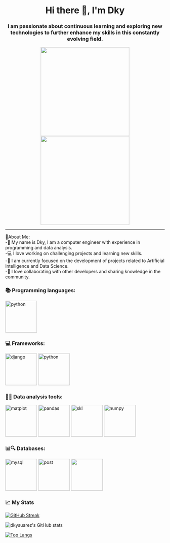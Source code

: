 

<div id="header align="center">
  <h1 align="center">Hi there 👋, I'm Dky</h1>
  <h3 align="center">I am passionate about continuous learning and exploring new technologies to further enhance my skills in this constantly evolving field.
    
   
  </h3>
  <div align="center">
    
 <img src="https://user-images.githubusercontent.com/130209447/265292237-2ae515bf-e3d4-464f-81ae-b1f6f1826cd1.gif" width="280"/>
 <img src="https://user-images.githubusercontent.com/130209447/264822274-b2ac0270-4256-4ae2-8e7a-e55b8c9d91b3.gif" width="280"/> 
    
  
</div>
  
  
---
 🤔About Me:
<br>
-👋 My name is Dky, I am a computer engineer with experience in programming and data analysis.
</br>
-💻 I love working on challenging projects and learning new skills. 
<br>
-🌟 I am currently focused on the development of projects related to Artificial Intelligence and Data Science. 
</br>
-🤝 I love collaborating with other developers and sharing knowledge in the community.
</br>

<div align="left">
  <h3>📚 Programming languages:</h3> 
  <div>
    <img src="https://user-images.githubusercontent.com/130209447/265293057-b72961a9-3c47-4962-a505-3750b8354f76.jpg" title="python" width="100" height="100"/>
 </div>
</div>

<h3>💻 Frameworks: </h3>
<div>
    <img src="https://user-images.githubusercontent.com/130209447/265293233-32ec8360-33b2-4e0b-84b2-4c386b41e271.png" title="django" width="100" height="100"/>
    <img src="https://user-images.githubusercontent.com/130209447/265293235-b0713718-800f-405b-a6d5-8ce5b4f48b0e.jpg" title="python" width="100" height="100"/>
 </div>

<h3>🤖🧠 Data analysis tools: </h3>
<div>
    <img src="https://user-images.githubusercontent.com/130209447/265293511-a715ef27-cce5-4907-8f47-36797bb80e2f.png" title="matplot" width="100" height="100"/>
    <img src="https://user-images.githubusercontent.com/130209447/265293514-113afcec-4805-4265-bdc5-06ca64ea6829.png" title="pandas" width="100" height="100"/>
    <img src="https://user-images.githubusercontent.com/130209447/265293512-14ed2a24-6dd4-4fef-bfcf-e51126032b37.png" title="skl" width="100" height="100"/>
    <img src="https://user-images.githubusercontent.com/130209447/265293515-78be9d5e-fe30-440b-b8fa-379f62a9f4f4.png" title="numpy" width="100" height="100"/>
 </div>

<h3>📊🔍 Databases: </h3>
<div>
    <img src="https://user-images.githubusercontent.com/130209447/265293783-c8ef8f3e-51d5-4c80-ac9a-850ea4fa95ad.png" title="mysql" width="100" height="100"/>
    <img src="https://user-images.githubusercontent.com/130209447/265293781-2f47513f-455e-48df-8294-4f6d9be80a68.png" title="post" width="100" height="100"/>
    <img src="https://user-images.githubusercontent.com/130209447/265293784-ca10eb5f-4362-4653-83ff-d91279d8f894.png" title="" width="100" height="100"/>
 </div> 
<h3>📈 My Stats</h3>

[![GitHub Streak](https://streak-stats.demolab.com?user=dkysuarez&theme=dark&hide_border=true)](https://git.io/streak-stats)


![dkysuarez's GitHub stats](https://github-readme-stats.vercel.app/api?username=dkysuarez&hide=contribs,prs)


[![Top Langs](https://github-readme-stats.vercel.app/api/top-langs/?username=dkysuarez&layout=compact)](https://github.com/dkysuarez/github-readme-stats)


